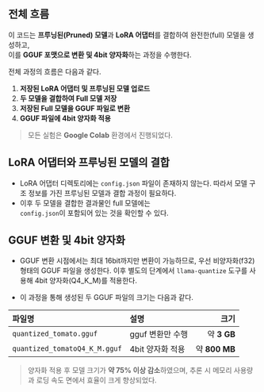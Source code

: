 ## 전체 흐름

이 코드는 **프루닝된(Pruned) 모델**과 **LoRA 어댑터**를 결합하여 완전한(full) 모델을 생성하고,  
이를 **GGUF 포맷으로 변환 및 4bit 양자화**하는 과정을 수행한다.

전체 과정의 흐름은 다음과 같다.

1. **저장된 LoRA 어댑터 및 프루닝된 모델 업로드**
2. **두 모델을 결합하여 Full 모델 저장**
3. **저장된 Full 모델을 GGUF 파일로 변환**
4. **GGUF 파일에 4bit 양자화 적용**

> 모든 실험은 **Google Colab** 환경에서 진행되었다.

## LoRA 어댑터와 프루닝된 모델의 결합

- LoRA 어댑터 디렉토리에는 `config.json` 파일이 존재하지 않는다.
  따라서 모델 구조 정보를 가진 프루닝된 모델과 결합 과정이 필요하다.  
- 이후 두 모델을 결합한 결과물인 full 모델에는  
  `config.json`이 포함되어 있는 것을 확인할 수 있다.

## GGUF 변환 및 4bit 양자화

- GGUF 변환 시점에서는 최대 16bit까지만 변환이 가능하므로, 우선 비양자화(f32) 형태의 GGUF 파일을 생성한다. 이후 별도의 단계에서 `llama-quantize` 도구를 사용해 4bit 양자화(Q4_K_M)를 적용한다.

- 이 과정을 통해 생성된 두 GGUF 파일의 크기는 다음과 같다.

| 파일명 | 설명 | 크기 |
|:--|:--|--:|
| `quantized_tomato.gguf` | gguf 변환만 수행 | 약 **3 GB** |
| `quantized_tomatoQ4_K_M.gguf` | 4bit 양자화 적용 | 약 **800 MB** |

> 양자화 적용 후 모델 크기가 **약 75% 이상 감소**하였으며, 추론 시 메모리 사용량과 로딩 속도 면에서 효율이 크게 향상되었다.